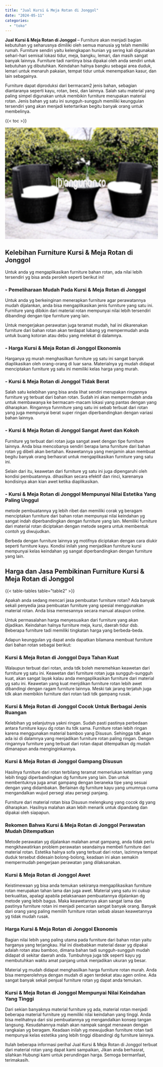 ```yaml
---
title: "Jual Kursi & Meja Rotan di Jonggol"
date: "2024-05-11"
categories: 
  - "toko"
---
```


**Jual Kursi & Meja Rotan di Jonggol** – Furniture akan menjadi bagian kebutuhan yg seharusnya dimiliki oleh semua manusia yg telah memiliki rumah. Furniture sendiri yaitu kelengkapan hunian yg sering kali digunakan sehari-hari semisal lokasi tidur, meja, bangku, lemari, dan masih sangat banyak lainnya. Furniture tadi nantinya bisa dipakai oleh anda sendiri untuk kebutuhan yg dibutuhkan. Keindahan halnya bangku sebagai area duduk, lemari untuk menaruh pakaian, tempat tidur untuk menempatkan kasur, dan lain sebagainya.

Furniture dapat diproduksi dari bermacam2 jenis bahan, sebagian diantaranya seperti kayu, rotan, besi, dan lainnya. Salah satu material yang paling simpel digunakan untuk membikin furniture merupakan material rotan. Jenis bahan yg satu ini sungguh-sungguh memiliki keunggulan tersendiri yang akan menjadi ketertarikan begitu banyak orang untuk membelinya.

{{< toc >}}

![Jual Kursi & Meja Rotan di Jonggol](/images/kursi-meja-rotan-murah51.png)

## Kelebihan Furniture Kursi & Meja Rotan di Jonggol

Untuk anda yg mengaplikasikan furniture bahan rotan, ada nilai lebih tersendiri yg bisa anda peroleh seperti berikut ini!

### \- Pemeliharaan Mudah Pada Kursi & Meja Rotan di Jonggol

Untuk anda yg berkeinginan menerapkan furniture agar perawatannya mudah dijalankan, anda bisa mengaplikasikan jenis furniture yang satu ini. Furniture yang dibikin dari material rotan mempunyai nilai lebih tersendiri dibandingi dengan tipe furniture yang lain.

Untuk mengerjakan perawatan juga teramat mudah, hal ini dikarenakan furniture dari bahan rotan akan terdapat lubang yg mempermudah anda untuk buang kotoran atau debu yang melekat di dalamnya.

### \- Harga Kursi & Meja Rotan di Jonggol Ekonomis

Harganya yg murah menghasilkan furniture yg satu ini sangat banyak diaplikasikan oleh orang-orang di luar sana. Materialnya yg mudah didapat menciptakan furniture yg satu ini memiliki kelas harga yang murah.

### \- Kursi & Meja Rotan di Jonggol Tidak Berat

Salah satu kelebihan yang bisa anda lihat sendiri merupakan ringannya furniture yg terbuat dari bahan rotan. Sudah ini akan mempermudah anda untuk membawanya ke bermacam-macam lokasi yang pantas dengan yang diharapkan. Ringannya funrniture yang satu ini sebab terbuat dari rotan yang juga mempunyai berat super ringan diperbandingkan dengan variasi bahan lainnya.

### \- Kursi & Meja Rotan di Jonggol Sangat Awet dan Kokoh

Furniture yg terbuat dari rotan juga sangat awet dengan tipe furniture lainnya. Anda bisa mencobanya sendiri berapa lama furniture dari bahan rotan yg dibeli akan bertahan. Keawetannya yang menjamin akan membuat begitu banyak orang berhasrat untuk mengaplikasikan furniture yang satu ini.

Selain dari itu, keawetan dari furniture yg satu ini juga dipengaruhi oleh kondisi pembuatannya. dihasilkan secara efektif dan rinci, karenanya kondisinya akan kian awet ketika diaplikasikan.

### \- Kursi & Meja Rotan di Jonggol Mempunyai Nilai Estetika Yang Paling Unggul

metode pembuatannya yg lebih ribet dan memiliki corak yg beragam menciptakan furniture dari bahan rotan mempunyai nilai keindahan yg sangat indah diperbandingkan dengan furniture yang lain. Memiliki furniture dari material rotan diciptakan dengan metode segera untuk membentuk contoh yg diwujudkan.

Berbeda dengan furniture lainnya yg motifnya diciptakan dengan cara diukir seperti furniture kayu. Kondisi inilah yang menjadikan furniture kursi mempunyai kelas keindahan yg sangat diperbandingkan dengan furniture yang lain.

## Harga dan Jasa Pembikinan Furniture Kursi & Meja Rotan di Jonggol

{{< table-tables table="table2" >}}

Apakah anda sedang mencari jasa pembuatan furniture rotan? Ada banyak sekali penyedia jasa pembuatan furniture yang spesial menggunakan material rotan. Anda bisa memesannya secara manual ataupun online.

Untuk permasalahan harga menyesuaikan dari furniture yang akan dijadikan. Keindahan halnya furniture meja, kursi, daerah tidur dsb. Beberapa furniture tadi memiliki tingkatan harga yang berbeda-beda.

Adapun keunggulan yg dapat anda dapatkan bilamana membuat furniture dari bahan rotan sebagai berikut:

### Kursi & Meja Rotan di Jonggol Daya Tahan Kuat

Walaupun terbuat dari rotan, anda tdk boleh meremehkan keawetan dari furniture yg satu ini. Keawetan dari furniture rotan juga sungguh-sungguh kuat, akan sangat layak kalau anda mengaplikasikan furniture dari material yg satu ini. Keawetan yang kuat menjdikan furniture rotan lebih awet dibandingi dengan ragam furniture lainnya. Meski tak jarang terjatuh juga tdk akan membikin furniture dari rotan tadi tdk gampang rusak.

### Kursi & Meja Rotan di Jonggol Cocok Untuk Berbagai Jenis Ruangan

Kelebihan yg selanjutnya yakni ringan. Sudah pasti pastinya perbedaan antara furniture kayu dg rotan itu tdk sama. Furniture rotan lebih ringan karena menggunakan material bamboo yang Disusun. Sehingga tdk akan ada isi di dalamnya yang menjadikan furniture rotan paling ringan. Dengan ringannya furniture yang terbuat dari rotan dapat ditempatkan dg mudah dimanapun anda menginginkannya.

### Kursi & Meja Rotan di Jonggol Gampang Disusun

Hasilnya furniture dari rotan terbilang teramat memerlukan ketelitian yang lebih tinggi diperbandingkan dg furniture yang lain. Dan untuk membentuknya juga amat gampang dengan beraneka tipe yang sesuai dengan yang didambakan. Berlainan dg furniture kayu yang umumnya cuma mengandalkan wujud persegi atau persegi panjang.

Furniture dari material rotan bisa Disusun melengkung yang cocok dg yang diharapkan. Hasilnya malahan akan lebih menarik untuk dipandang dan dipakai oleh siapapun.

### Rekomen Bahwa Kursi & Meja Rotan di Jonggol Perawatan Mudah Ditempatkan

Metode perawatan yg dijalankan malahan amat gampang, anda tidak perlu mengkhawatirkan problem perawatan seandainya membeli furniture dari material rotan. Estetika halnya sofa yang terbuat dari rotan, lazimnya tempat duduk tersebut didesain bolong-bolong, keadaan ini akan semakin mempermudah pengerjaan perawatan yang dilaksanakan.

### Kursi & Meja Rotan di Jonggol Awet

Keistimewaan yg bisa anda temukan sekiranya mengaplikasikan furniture rotan merupakan tahan lama dan juga awet. Material yang satu ini cukup berkualitas, apalagi apabila pelaksanaan pembuatannya dijalankan dg metode yang lebih bagus. Maka keawetannya akan sangat lama dan pastinya furniture rotan ini menjadi pencarian sangat banyak orang. Banyak dari orang yang paling memilih furniture rotan sebab alasan keawetannya yg tidak mudah rusak.

### Harga Kursi & Meja Rotan di Jonggol Ekonomis

Bagian nilai lebih yang paling utama pada furniture dari bahan rotan yaitu harganya yang terjangkau. Hal ini disebabkan material dasar yg dipakai adalah rotan atau bamboo, dimana bahan tadi sungguh-sungguh mudah didapat di sekitar daerah anda. Tumbuhnya juga tdk seperti kayu yg membutuhkan waktu amat panjang untuk menjadikan ukuran yg besar.

Material yg mudah didapat menghasilkan harga furniture rotan murah. Anda bisa memperolehnya dengan mudah di agen terdekat atau agen online. Ada sangat banyak sekali penjual furniture rotan yg dapat anda temukan.

### Kursi & Meja Rotan di Jonggol Mempunyai Nilai Keindahan Yang Tinggi

Dari sekian banyaknya material furniture yg ada, material rotan menjadi beberapa material furniture yg memiliki nilai keindahan yang tinggi. Anda bisa melihatnya dari sisi pembuatannya yg mengandalkan konsep tangan langsung. Kesudahannya malah akan nampak sangat menawan dengan rangkaian yg beragam. Keadaan inilah yg mewujudkan furniture rotan tadi mempunyai kelas estetika yang lebih tinggi dibandingi dg furniture lainnya.

Itulah beberapa informasi perihal Jual Kursi & Meja Rotan di Jonggol terbuat dari material rotan yang dapat kami sampaikan, Jikan anda berhasrat, silahkan Hubungi kami untuk perundingan harga. Semoga bermanfaat, terimakasih.
